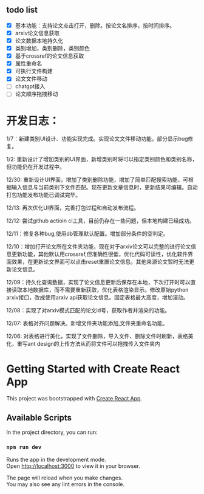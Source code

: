 
## todo list

- [x] 基本功能：支持论文点击打开，删除。按论文名排序，按时间排序。
- [x] arxiv论文信息获取
- [x] 论文数据本地持久化
- [x] 类别增加，类别删除，类别颜色
- [x] 基于crossref的论文信息获取
- [x] 属性重命名
- [x] 可执行文件构建
- [x] 论文文件移动
- [ ] chatgpt接入
- [ ] 论文顺序拖拽移动

# 开发日志：

1/7：新建类别UI设计、功能实现完成。实现论文文件移动功能，部分显示bug修复。

1/2: 重新设计了增加类别的UI界面，新增类别时将可以指定类别颜色和类别名称，但功能仍在开发过程中。

12/30: 重新设计UI界面，增加了类别删除功能，增加了简单匹配搜索功能，可根据输入信息与当前类别下文件匹配。现在更新文章信息时，更新结果可编辑。自动打包功能发布功能已调试完毕。

12/13: 再次优化UI界面，完善打包过程和自动发布流程。

12/12: 尝试github actioin ci工具，目前仍存在一些问题，但本地构建已经成功。

12/11：修复各种bug,使用db管理默认配置。增加部分条件的空判定。

12/10：增加打开论文所在文件夹功能，现在对于arxiv论文可以完整的进行论文信息更新功能，其他默认用crossref,但准确性很低，优化代码可读性，优化软件界面效果，在更新论文界面可以点击reset重置论文信息。其他来源论文暂时无法更新论文信息。

12/09：持久化查询数据，实现了论文信息更新后保存在本地，下次打开时可以直接读取本地数据库，而不需要重新获取，优化表格渲染显示。修改原始python arxiv接口，改成使用arxiv api获取论文信息。固定表格最大高度，增加滚动。

12/08：实现了对arxiv模式匹配的论文id号，获取作者并渲染的功能。

12/07: 表格对齐问题解决。新增文件夹功能添加,文件夹重命名功能。

12/06: 对表格进行美化，实现了文件删除，导入文件、删除文件时刷新，表格美化，重写ant design的上传方法从而将文件可以拖拽传入文件夹内
# Getting Started with Create React App

This project was bootstrapped with [Create React App](https://github.com/facebook/create-react-app).

## Available Scripts

In the project directory, you can run:

### `npm run dev`

Runs the app in the development mode.\
Open [http://localhost:3000](http://localhost:3000) to view it in your browser.

The page will reload when you make changes.\
You may also see any lint errors in the console.
